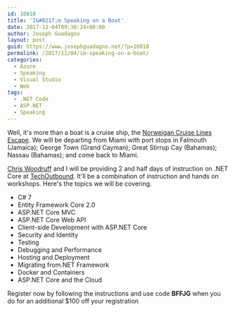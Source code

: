```yaml
---
id: 10818
title: 'I&#8217;m Speaking on a Boat'
date: 2017-12-04T09:30:24+00:00
author: Joseph Guadagno
layout: post
guid: https://www.josephguadagno.net/?p=10818
permalink: /2017/12/04/im-speaking-on-a-boat/
categories:
  - Azure
  - Speaking
  - Visual Studio
  - Web
tags:
  - .NET Code
  - ASP.NET
  - Speaking
---
```

<p>Well, it's more than a boat is a cruise ship, the <a href="https://ncl.com" rel="noopener" target="_blank">Norweigan Cruise Lines</a> <a href="https://www.ncl.com/cruise-ship/escape" rel="noopener" target="_blank">Escape</a>. We will be departing from Miami with port stops in Falmouth (Jamaica); George Town (Grand Cayman); Great Stirrup Cay (Bahamas); Nassau (Bahamas); and come back to Miami.</p>
<p>
<a href="http://www.chriswoodruff.com/blog" rel="noopener" targer="_blank">Chris Woodruff</a> and I will be providing 2 and half days of instruction on .NET Core at <a href="http://www.techoutbound.com/index.html" rel="noopener" target="_blank">TechOutbound</a>. It'll be a combination of instruction and hands on workshops. Here's the topics we will be covering.
<ul>
<li>C# 7</li>
<li>Entity Framework Core 2.0</li>
<li>ASP.NET Core MVC</li>
<li>ASP.NET Core Web API</li>
<li>Client-side Development with ASP.NET Core</li>
<li>Security and Identity</li>
<li>Testing</li>
<li>Debugging and Performance</li>
<li>Hosting and Deployment</li>
<li>Migrating from.NET Framework</li>
<li>Docker and Containers</li>
<li>ASP.NET Core and the Cloud</li>
</ul>
</p>
<p>Register now by following the instructions and use code <b>BFFJG</b> when you do for an additional $100 off your registration</p>